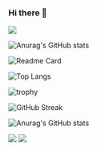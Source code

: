 ### Hi there 👋

 ![](https://komarev.com/ghpvc/?username=your-github-Shekn)

 ![Anurag's GitHub stats](https://github-readme-stats.vercel.app/api?username=Shekn&hide=stars,commits,prs,issues,contribs&show=reviews,discussions_started,discussions_answered,prs_merged,prs_merged_percentage&show_icons=true&theme=graywhite)

 ![Readme Card](https://github-readme-stats.vercel.app/api/pin/?username=Shekn&repo=wesnoth&theme=graywhite&show_owner=true)

 ![Top Langs](https://github-readme-stats.vercel.app/api/top-langs/?username=anuraghazra&layout=compact)

![trophy](https://github-profile-trophy.vercel.app/?username=Shekn&theme=oldie&row=2&column=3&margin-w=15&margin-h=15&no-bg=false&no-frame=true)

![GitHub Streak](https://github-readme-streak-stats.herokuapp.com/?user=Shekn)

![Anurag's GitHub stats](https://github-readme-stats.vercel.app/api?username=Shekn)

![](http://github-profile-summary-cards.vercel.app/api/cards/profile-details?username=Shekn&theme=nord_bright) ![](http://github-profile-summary-cards.vercel.app/api/cards/stats?username=Shekn&theme=default) 

<!--
**Shekn/Shekn** is a ✨ _special_ ✨ repository because its `README.md` (this file) appears on your GitHub profile.

Here are some ideas to get you started:

- 🔭 I’m currently working on ...
- 🌱 I’m currently learning ...
- 👯 I’m looking to collaborate on ...
- 🤔 I’m looking for help with ...
- 💬 Ask me about ...
- 📫 How to reach me: ...
- 😄 Pronouns: ...
- ⚡ Fun fact: ...
-->
